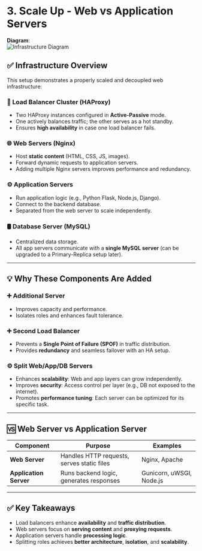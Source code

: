 # 3. Scale Up - Web vs Application Servers

**Diagram**:  
![Infrastructure Diagram](https://imgur.com/a/rypbq6j)

## ✅ Infrastructure Overview

This setup demonstrates a properly scaled and decoupled web infrastructure:

### 🔄 Load Balancer Cluster (HAProxy)
- Two HAProxy instances configured in **Active-Passive** mode.
- One actively balances traffic; the other serves as a hot standby.
- Ensures **high availability** in case one load balancer fails.

### 🌐 Web Servers (Nginx)
- Host **static content** (HTML, CSS, JS, images).
- Forward dynamic requests to application servers.
- Adding multiple Nginx servers improves performance and redundancy.

### ⚙️ Application Servers
- Run application logic (e.g., Python Flask, Node.js, Django).
- Connect to the backend database.
- Separated from the web server to scale independently.

### 🛢️ Database Server (MySQL)
- Centralized data storage.
- All app servers communicate with a **single MySQL server** (can be upgraded to a Primary-Replica setup later).

---

## 💡 Why These Components Are Added

### ➕ Additional Server
- Improves capacity and performance.
- Isolates roles and enhances fault tolerance.

### ➕ Second Load Balancer
- Prevents a **Single Point of Failure (SPOF)** in traffic distribution.
- Provides **redundancy** and seamless failover with an HA setup.

### ⚙️ Split Web/App/DB Servers
- Enhances **scalability**: Web and app layers can grow independently.
- Improves **security**: Access control per layer (e.g., DB not exposed to the internet).
- Promotes **performance tuning**: Each server can be optimized for its specific task.

---

## 🆚 Web Server vs Application Server

| Component          | Purpose                                   | Examples              |
|---------------------|-------------------------------------------|-----------------------|
| **Web Server**      | Handles HTTP requests, serves static files | Nginx, Apache         |
| **Application Server** | Runs backend logic, generates responses | Gunicorn, uWSGI, Node.js |

---

## ✅ Key Takeaways

- Load balancers enhance **availability** and **traffic distribution**.
- Web servers focus on **serving content** and **proxying requests**.
- Application servers handle **processing logic**.
- Splitting roles achieves **better architecture**, **isolation**, and **scalability**.